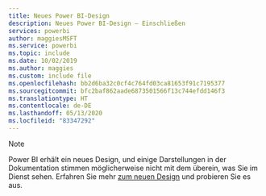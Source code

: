 ```yaml
---
title: Neues Power BI-Design
description: Neues Power BI-Design – Einschließen
services: powerbi
author: maggiesMSFT
ms.service: powerbi
ms.topic: include
ms.date: 10/02/2019
ms.author: maggies
ms.custom: include file
ms.openlocfilehash: bb2d6ba32c0cf4c764fd03ca81653f91c7195377
ms.sourcegitcommit: bfc2baf862aade6873501566f13c744efdd146f3
ms.translationtype: HT
ms.contentlocale: de-DE
ms.lasthandoff: 05/13/2020
ms.locfileid: "83347292"
---
```

> [!NOTE]
> Power BI erhält ein neues Design, und einige Darstellungen in der Dokumentation stimmen möglicherweise nicht mit dem überein, was Sie im Dienst sehen. Erfahren Sie mehr [zum neuen Design](../consumer/service-new-look.md) und probieren Sie es aus.
